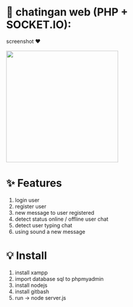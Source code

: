 # 💬 chatingan web (PHP + SOCKET.IO):
screenshot ♥ <br /><br />
<img src="https://i.ibb.co/FWKr9Vs/Capture.jpg" width="300px" />

# ✨ Features
1. login user
2. register user
3. new message to user registered
4. detect status online / offline user chat
5. detect user typing chat
6. using sound a new message

# 💡 Install
1. install xampp
2. import database sql to phpmyadmin
3. install nodejs
4. install gitbash
5. run -> node server.js
